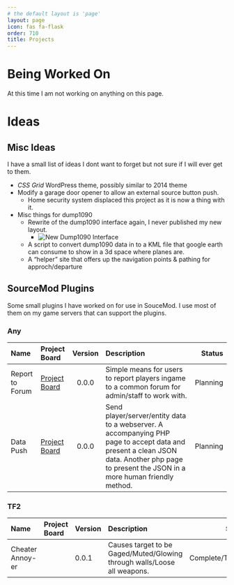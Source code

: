 ```yaml
---
# the default layout is 'page'
layout: page
icon: fas fa-flask
order: 710
title: Projects
---
```

# Being Worked On
At this time I am not working on anything on this page.

# Ideas

## Misc Ideas
I have a small list of ideas I dont want to forget but not sure if I will ever get to them.

- _CSS Grid_ WordPress theme, possibly similar to 2014 theme
- Modify a garage door opener to allow an external source button push. 
    - Home security system displaced this project as it is now a thing with it.
- Misc things for dump1090 
    - Rewrite of the dump1090 interface again, I never published my new layout. 
        - ![New Dump1090 Interface](https://i.imgur.com/r72XYu0.png)
    - A script to convert dump1090 data in to a KML file that google earth can consume to show in a 3d space where planes are.
    - A “helper” site that offers up the navigation points &amp; pathing for approch/departure

## SourceMod Plugins
Some small plugins I have worked on for use in SouceMod.  I use most of them on my game servers that can support the plugins.

### Any

| Name | Project Board | Version | Description | Status |
|:-----|:--------------|:----------:|:------------|-------:|
| Report to Forum | [Project Board](https://github.com/mindlesstux/sourcemod-plugins/projects/2) | 0.0.0 | Simple means for users to report players ingame to a common forum for admin/staff to work with. | Planning |
|       Data Push | [Project Board](https://github.com/mindlesstux/sourcemod-plugins/projects/3) | 0.0.0 | Send player/server/entity data to a webserver. A accompanying PHP page to accept data and present a clean JSON data. Another php page to present the JSON in a more human friendly method. | Planning |

### TF2

| Name | Project Board | Version | Description | Status |
|:-----|:--------------|:--------|:------------|-------:|
| Cheater Annoy-er | | 0.0.1 | Causes target to be Gaged/Muted/Glowing through walls/Loose all weapons. | Complete/Testing |
